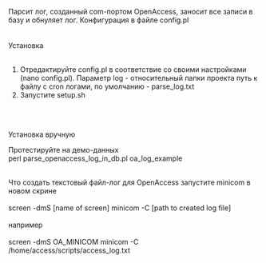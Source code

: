Парсит лог, созданный com-портом OpenAccess, заносит все записи в базу и обнуляет лог.
Конфигурация в файле config.pl<br>
<br>
<br>
Установка<br>
<br>
1) Отредактируйте config.pl в соответствие со своими настройками (nano config.pl). Параметр log - относительный папки проекта путь к файлу с cron логами, по умолчанию - parse_log.txt<br>
2) Запустите setup.sh<br>
<br>
<br>

Установка вручную<br>

Протестируйте на демо-данных<br>
perl parse_openaccess_log_in_db.pl oa_log_example<br>

<br>
Что создать текстовый файл-лог для OpenAccess запустите minicom в новом скрине<br>
<br>
screen -dmS [name of screen] minicom -C [path to created log file]<br>
<br>
например<br>
<br>
screen -dmS OA_MINICOM minicom -C /home/access/scripts/access_log.txt<br>
<br>

